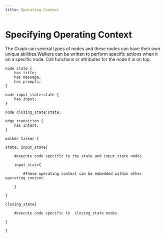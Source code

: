 ```yaml
---
title: Operating Context
---
```

# Specifying Operating Context


The Graph can several types of nodes and these nodes can have their own unique abilities.Walkers can be written to perform specific actions when it on a specific node. Call functions or attributes for the node it is on top.
```jac
node state {
    has title;
    has message;
    has prompts;
}

node input_state:state {
    has input;
}

node closing_state:state;

edge transition {
    has intent;
}

walker talker {

state, input_state{

    #execute code specific to the state and input_state nodes

    input_state{

        #These operating context can be embedded within other operating context.
        
    }

}

closing_state{
 
    #execute code specific to  closing_state nodes

}

}

```
